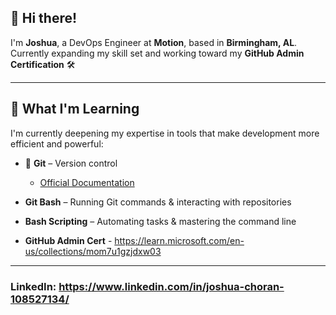 ## 👋 Hi there!

I'm **Joshua**, a DevOps Engineer at **Motion**, based in **Birmingham, AL**.  
Currently expanding my skill set and working toward my **GitHub Admin Certification** 🛠️

---

## 🧠 What I'm Learning

I'm currently deepening my expertise in tools that make development more efficient and powerful:

- 🔧 **Git** – Version control 
  -  [Official Documentation](https://git-scm.com/doc)

- **Git Bash** – Running Git commands & interacting with repositories

- **Bash Scripting** – Automating tasks & mastering the command line

- **GitHub Admin Cert** - https://learn.microsoft.com/en-us/collections/mom7u1gzjdxw03 

---


### LinkedIn: https://www.linkedin.com/in/joshua-choran-108527134/ 

<!--
**JLChoran/JLChoran** is a ✨ _special_ ✨ repository because its `README.md` (this file) appears on your GitHub profile.

Here are some ideas to get you started:

- 🔭 I’m currently working on ...
- 🌱 I’m currently learning ...
- 👯 I’m looking to collaborate on ...
- 🤔 I’m looking for help with ...
- 💬 Ask me about ...
- 📫 How to reach me: ...
- 😄 Pronouns: ...
- ⚡ Fun fact: ...
-->
